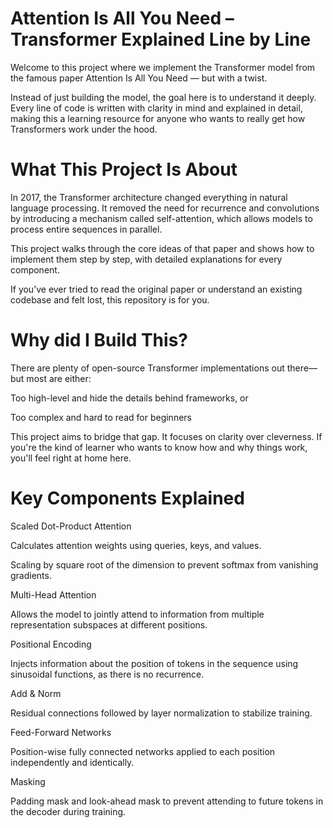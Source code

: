 # Attention Is All You Need – Transformer Explained Line by Line

Welcome to this project where we implement the Transformer model from the famous paper Attention Is All You Need — but with a twist.

Instead of just building the model, the goal here is to understand it deeply. Every line of code is written with clarity in mind and explained in detail, making this a learning resource for anyone who wants to really get how Transformers work under the hood.



# What This Project Is About
In 2017, the Transformer architecture changed everything in natural language processing. It removed the need for recurrence and convolutions by introducing a mechanism called self-attention, which allows models to process entire sequences in parallel.

This project walks through the core ideas of that paper and shows how to implement them step by step, with detailed explanations for every component.

If you’ve ever tried to read the original paper or understand an existing codebase and felt lost, this repository is for you.



# Why did I Build This?

There are plenty of open-source Transformer implementations out there—but most are either:

Too high-level and hide the details behind frameworks, or

Too complex and hard to read for beginners

This project aims to bridge that gap. It focuses on clarity over cleverness. If you're the kind of learner who wants to know how and why things work, you'll feel right at home here.






# Key Components Explained


Scaled Dot-Product Attention

Calculates attention weights using queries, keys, and values.

Scaling by square root of the dimension to prevent softmax from vanishing gradients.


Multi-Head Attention

Allows the model to jointly attend to information from multiple representation subspaces at different positions.


Positional Encoding

Injects information about the position of tokens in the sequence using sinusoidal functions, as there is no recurrence.


Add & Norm

Residual connections followed by layer normalization to stabilize training.


Feed-Forward Networks

Position-wise fully connected networks applied to each position independently and identically.


Masking

Padding mask and look-ahead mask to prevent attending to future tokens in the decoder during training.
